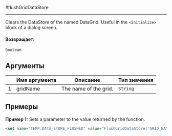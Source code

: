 #flushGridDataStore

---

Clears the DataStore of the named DataGrid. Useful in the `<initialize>` block of a dialog screen.

#### Возвращает:

`Boolean`

## Аргументы

|  | Имя аргумента | Описание | Тип значения |
| --- | --- | --- | --- |
| 1 | gridName | The name of the grid. | `String` |

## Примеры

**Пример 1:** Sets a parameter to the value returned by the function.
```xml
<set name="TEMP.DATA_STORE_FLUSHED" value="FlushGridDataStore('GRID_NAME')" />
```

